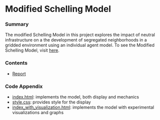 # Modified Schelling Model

### Summary

The modified Schelling Model in this project explores the impact of neutral infrastructure on a the development of segregated neighborhoods in a gridded environment using an individual agent model. To see the Modified Schelling Model, visit [here](https://geoffstevens8.github.io/modified-schelling-model/).

### Contents

* [Report](https://github.com/geoffstevens8/modified-schelling-model/blob/master/report.pdf)

### Code Appendix

* [index.html](https://github.com/geoffstevens8/modified-schelling-model/blob/master/index.html): implements the model, both display and mechanics
* [style.css](https://github.com/geoffstevens8/modified-schelling-model/blob/master/style.css): provides style for the display
* [index_with_visualization.html](https://github.com/geoffstevens8/modified-schelling-model/blob/master/index_with_visualization.html): implements the model with experimental visualizations and graphs
